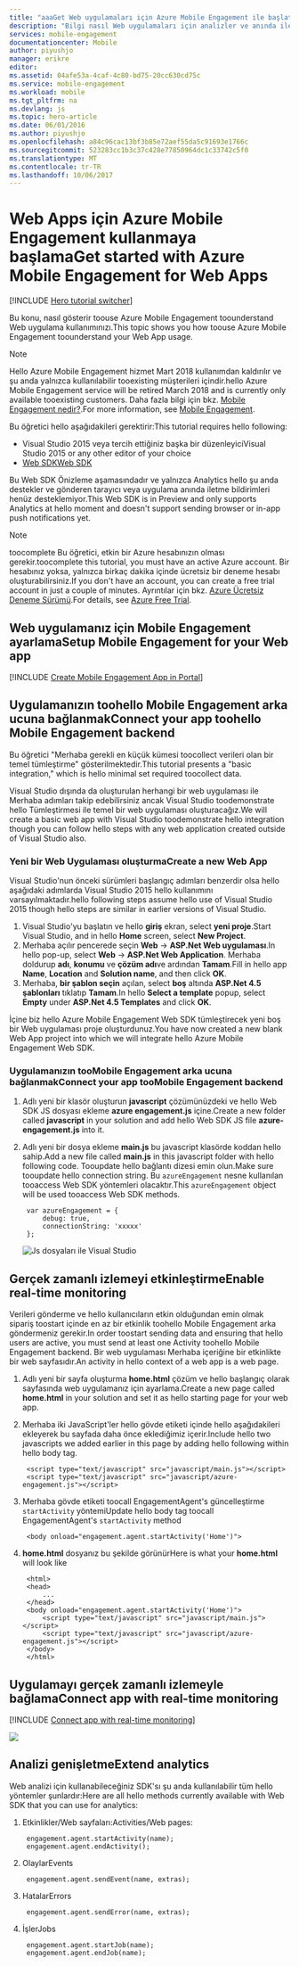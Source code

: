 ```yaml
---
title: "aaaGet Web uygulamaları için Azure Mobile Engagement ile başlatılan | Microsoft Docs"
description: "Bilgi nasıl Web uygulamaları için analizler ve anında iletme bildirimleri ile Azure Mobile Engagement toouse."
services: mobile-engagement
documentationcenter: Mobile
author: piyushjo
manager: erikre
editor: 
ms.assetid: 04afe53a-4caf-4c80-bd75-20cc630cd75c
ms.service: mobile-engagement
ms.workload: mobile
ms.tgt_pltfrm: na
ms.devlang: js
ms.topic: hero-article
ms.date: 06/01/2016
ms.author: piyushjo
ms.openlocfilehash: a84c96cac13bf3b85e72aef55da5c91693e1766c
ms.sourcegitcommit: 523283cc1b3c37c428e77850964dc1c33742c5f0
ms.translationtype: MT
ms.contentlocale: tr-TR
ms.lasthandoff: 10/06/2017
---
```

# <a name="get-started-with-azure-mobile-engagement-for-web-apps"></a><span data-ttu-id="1198a-103">Web Apps için Azure Mobile Engagement kullanmaya başlama</span><span class="sxs-lookup"><span data-stu-id="1198a-103">Get started with Azure Mobile Engagement for Web Apps</span></span>
[!INCLUDE [Hero tutorial switcher](../../includes/mobile-engagement-hero-tutorial-switcher.md)]

<span data-ttu-id="1198a-104">Bu konu, nasıl gösterir toouse Azure Mobile Engagement toounderstand Web uygulama kullanımınızı.</span><span class="sxs-lookup"><span data-stu-id="1198a-104">This topic shows you how toouse Azure Mobile Engagement toounderstand your Web App usage.</span></span>

> [!NOTE]
> <span data-ttu-id="1198a-105">Hello Azure Mobile Engagement hizmet Mart 2018 kullanımdan kaldırılır ve şu anda yalnızca kullanılabilir tooexisting müşterileri içindir.</span><span class="sxs-lookup"><span data-stu-id="1198a-105">hello Azure Mobile Engagement service will be retired March 2018 and is currently only available tooexisting customers.</span></span> <span data-ttu-id="1198a-106">Daha fazla bilgi için bkz. [Mobile Engagement nedir?](https://azure.microsoft.com/en-us/services/mobile-engagement/).</span><span class="sxs-lookup"><span data-stu-id="1198a-106">For more information, see [Mobile Engagement](https://azure.microsoft.com/en-us/services/mobile-engagement/).</span></span>

<span data-ttu-id="1198a-107">Bu öğretici hello aşağıdakileri gerektirir:</span><span class="sxs-lookup"><span data-stu-id="1198a-107">This tutorial requires hello following:</span></span>

* <span data-ttu-id="1198a-108">Visual Studio 2015 veya tercih ettiğiniz başka bir düzenleyici</span><span class="sxs-lookup"><span data-stu-id="1198a-108">Visual Studio 2015 or any other editor of your choice</span></span>
* [<span data-ttu-id="1198a-109">Web SDK</span><span class="sxs-lookup"><span data-stu-id="1198a-109">Web SDK</span></span>](http://aka.ms/P7b453)

<span data-ttu-id="1198a-110">Bu Web SDK Önizleme aşamasındadır ve yalnızca Analytics hello şu anda destekler ve gönderen tarayıcı veya uygulama anında iletme bildirimleri henüz desteklemiyor.</span><span class="sxs-lookup"><span data-stu-id="1198a-110">This Web SDK is in Preview and only supports Analytics at hello moment and doesn't support sending browser or in-app push notifications yet.</span></span> 

> [!NOTE]
> <span data-ttu-id="1198a-111">toocomplete Bu öğretici, etkin bir Azure hesabınızın olması gerekir.</span><span class="sxs-lookup"><span data-stu-id="1198a-111">toocomplete this tutorial, you must have an active Azure account.</span></span> <span data-ttu-id="1198a-112">Bir hesabınız yoksa, yalnızca birkaç dakika içinde ücretsiz bir deneme hesabı oluşturabilirsiniz.</span><span class="sxs-lookup"><span data-stu-id="1198a-112">If you don't have an account, you can create a free trial account in just a couple of minutes.</span></span> <span data-ttu-id="1198a-113">Ayrıntılar için bkz. [Azure Ücretsiz Deneme Sürümü](https://azure.microsoft.com/pricing/free-trial/?WT.mc_id=A0E0E5C02&amp;returnurl=http%3A%2F%2Fazure.microsoft.com%2Fen-us%2Fdocumentation%2Farticles%2Fmobile-engagement-web-app-get-started).</span><span class="sxs-lookup"><span data-stu-id="1198a-113">For details, see [Azure Free Trial](https://azure.microsoft.com/pricing/free-trial/?WT.mc_id=A0E0E5C02&amp;returnurl=http%3A%2F%2Fazure.microsoft.com%2Fen-us%2Fdocumentation%2Farticles%2Fmobile-engagement-web-app-get-started).</span></span>
> 
> 

## <a name="setup-mobile-engagement-for-your-web-app"></a><span data-ttu-id="1198a-114">Web uygulamanız için Mobile Engagement ayarlama</span><span class="sxs-lookup"><span data-stu-id="1198a-114">Setup Mobile Engagement for your Web app</span></span>
[!INCLUDE [Create Mobile Engagement App in Portal](../../includes/mobile-engagement-create-app-in-portal-new.md)]

## <span data-ttu-id="1198a-115"><a id="connecting-app"></a>Uygulamanızın toohello Mobile Engagement arka ucuna bağlanmak</span><span class="sxs-lookup"><span data-stu-id="1198a-115"><a id="connecting-app"></a>Connect your app toohello Mobile Engagement backend</span></span>
<span data-ttu-id="1198a-116">Bu öğretici "Merhaba gerekli en küçük kümesi toocollect verileri olan bir temel tümleştirme" gösterilmektedir.</span><span class="sxs-lookup"><span data-stu-id="1198a-116">This tutorial presents a "basic integration," which is hello minimal set required toocollect data.</span></span>

<span data-ttu-id="1198a-117">Visual Studio dışında da oluşturulan herhangi bir web uygulaması ile Merhaba adımları takip edebilirsiniz ancak Visual Studio toodemonstrate hello Tümleştirmesi ile temel bir web uygulaması oluşturacağız.</span><span class="sxs-lookup"><span data-stu-id="1198a-117">We will create a basic web app with Visual Studio toodemonstrate hello integration though you can follow hello steps with any web application created outside of Visual Studio also.</span></span> 

### <a name="create-a-new-web-app"></a><span data-ttu-id="1198a-118">Yeni bir Web Uygulaması oluşturma</span><span class="sxs-lookup"><span data-stu-id="1198a-118">Create a new Web App</span></span>
<span data-ttu-id="1198a-119">Visual Studio'nun önceki sürümleri başlangıç adımları benzerdir olsa hello aşağıdaki adımlarda Visual Studio 2015 hello kullanımını varsayılmaktadır.</span><span class="sxs-lookup"><span data-stu-id="1198a-119">hello following steps assume hello use of Visual Studio 2015 though hello steps are similar in earlier versions of Visual Studio.</span></span> 

1. <span data-ttu-id="1198a-120">Visual Studio'yu başlatın ve hello **giriş** ekran, select **yeni proje**.</span><span class="sxs-lookup"><span data-stu-id="1198a-120">Start Visual Studio, and in hello **Home** screen, select **New Project**.</span></span>
2. <span data-ttu-id="1198a-121">Merhaba açılır pencerede seçin **Web** -> **ASP.Net Web uygulaması**.</span><span class="sxs-lookup"><span data-stu-id="1198a-121">In hello pop-up, select **Web** -> **ASP.Net Web Application**.</span></span> <span data-ttu-id="1198a-122">Merhaba doldurup **adı**, **konumu** ve **çözüm adı**ve ardından **Tamam**.</span><span class="sxs-lookup"><span data-stu-id="1198a-122">Fill in hello app **Name**, **Location** and  **Solution name**, and then click **OK**.</span></span>
3. <span data-ttu-id="1198a-123">Merhaba, **bir şablon seçin** açılan, select **boş** altında **ASP.Net 4.5 şablonları** tıklatıp **Tamam**.</span><span class="sxs-lookup"><span data-stu-id="1198a-123">In hello **Select a template** popup, select **Empty** under **ASP.Net 4.5 Templates** and click **OK**.</span></span> 

<span data-ttu-id="1198a-124">İçine biz hello Azure Mobile Engagement Web SDK tümleştirecek yeni boş bir Web uygulaması proje oluşturdunuz.</span><span class="sxs-lookup"><span data-stu-id="1198a-124">You have now created a new blank Web App project into which we will integrate hello Azure Mobile Engagement Web SDK.</span></span>

### <a name="connect-your-app-toomobile-engagement-backend"></a><span data-ttu-id="1198a-125">Uygulamanızın tooMobile Engagement arka ucuna bağlanmak</span><span class="sxs-lookup"><span data-stu-id="1198a-125">Connect your app tooMobile Engagement backend</span></span>
1. <span data-ttu-id="1198a-126">Adlı yeni bir klasör oluşturun **javascript** çözümünüzdeki ve hello Web SDK JS dosyası ekleme **azure engagement.js** içine.</span><span class="sxs-lookup"><span data-stu-id="1198a-126">Create a new folder called **javascript** in your solution and add hello Web SDK JS file **azure-engagement.js** into it.</span></span> 
2. <span data-ttu-id="1198a-127">Adlı yeni bir dosya ekleme **main.js** bu javascript klasörde koddan hello sahip.</span><span class="sxs-lookup"><span data-stu-id="1198a-127">Add a new file called **main.js** in this javascript folder with hello following code.</span></span> <span data-ttu-id="1198a-128">Tooupdate hello bağlantı dizesi emin olun.</span><span class="sxs-lookup"><span data-stu-id="1198a-128">Make sure tooupdate hello connection string.</span></span> <span data-ttu-id="1198a-129">Bu `azureEngagement` nesne kullanılan tooaccess Web SDK yöntemleri olacaktır.</span><span class="sxs-lookup"><span data-stu-id="1198a-129">This `azureEngagement` object will be used tooaccess Web SDK methods.</span></span> 
   
        var azureEngagement = {
            debug: true,
            connectionString: 'xxxxx'
        };
   
    ![Js dosyaları ile Visual Studio][1]

## <a name="enable-real-time-monitoring"></a><span data-ttu-id="1198a-131">Gerçek zamanlı izlemeyi etkinleştirme</span><span class="sxs-lookup"><span data-stu-id="1198a-131">Enable real-time monitoring</span></span>
<span data-ttu-id="1198a-132">Verileri gönderme ve hello kullanıcıların etkin olduğundan emin olmak sipariş toostart içinde en az bir etkinlik toohello Mobile Engagement arka göndermeniz gerekir.</span><span class="sxs-lookup"><span data-stu-id="1198a-132">In order toostart sending data and ensuring that hello users are active, you must send at least one Activity toohello Mobile Engagement backend.</span></span> <span data-ttu-id="1198a-133">Bir web uygulaması Merhaba içeriğine bir etkinlikte bir web sayfasıdır.</span><span class="sxs-lookup"><span data-stu-id="1198a-133">An activity in hello context of a web app is a web page.</span></span> 

1. <span data-ttu-id="1198a-134">Adlı yeni bir sayfa oluşturma **home.html** çözüm ve hello başlangıç olarak sayfasında web uygulamanız için ayarlama.</span><span class="sxs-lookup"><span data-stu-id="1198a-134">Create a new page called **home.html** in your solution and set it as hello starting page for your web app.</span></span> 
2. <span data-ttu-id="1198a-135">Merhaba iki JavaScript'ler hello gövde etiketi içinde hello aşağıdakileri ekleyerek bu sayfada daha önce eklediğimiz içerir.</span><span class="sxs-lookup"><span data-stu-id="1198a-135">Include hello two javascripts we added earlier in this page by adding hello following within hello body tag.</span></span> 
   
        <script type="text/javascript" src="javascript/main.js"></script>
        <script type="text/javascript" src="javascript/azure-engagement.js"></script>
3. <span data-ttu-id="1198a-136">Merhaba gövde etiketi toocall EngagementAgent's güncelleştirme `startActivity` yöntemi</span><span class="sxs-lookup"><span data-stu-id="1198a-136">Update hello body tag toocall EngagementAgent's `startActivity` method</span></span>
   
        <body onload="engagement.agent.startActivity('Home')">
4. <span data-ttu-id="1198a-137">**home.html** dosyanız bu şekilde görünür</span><span class="sxs-lookup"><span data-stu-id="1198a-137">Here is what your **home.html** will look like</span></span>
   
        <html>
        <head>
            ...
        </head>
        <body onload="engagement.agent.startActivity('Home')">
            <script type="text/javascript" src="javascript/main.js"></script>
            <script type="text/javascript" src="javascript/azure-engagement.js"></script>
        </body>
        </html>

## <a name="connect-app-with-real-time-monitoring"></a><span data-ttu-id="1198a-138">Uygulamayı gerçek zamanlı izlemeyle bağlama</span><span class="sxs-lookup"><span data-stu-id="1198a-138">Connect app with real-time monitoring</span></span>
[!INCLUDE [Connect app with real-time monitoring](../../includes/mobile-engagement-connect-app-with-monitor.md)]

  ![][2]

## <a name="extend-analytics"></a><span data-ttu-id="1198a-139">Analizi genişletme</span><span class="sxs-lookup"><span data-stu-id="1198a-139">Extend analytics</span></span>
<span data-ttu-id="1198a-140">Web analizi için kullanabileceğiniz SDK'sı şu anda kullanılabilir tüm hello yöntemler şunlardır:</span><span class="sxs-lookup"><span data-stu-id="1198a-140">Here are all hello methods currently available with Web SDK that you can use for analytics:</span></span>

1. <span data-ttu-id="1198a-141">Etkinlikler/Web sayfaları:</span><span class="sxs-lookup"><span data-stu-id="1198a-141">Activities/Web pages:</span></span>
   
        engagement.agent.startActivity(name);
        engagement.agent.endActivity();
2. <span data-ttu-id="1198a-142">Olaylar</span><span class="sxs-lookup"><span data-stu-id="1198a-142">Events</span></span>
   
        engagement.agent.sendEvent(name, extras);
3. <span data-ttu-id="1198a-143">Hatalar</span><span class="sxs-lookup"><span data-stu-id="1198a-143">Errors</span></span>
   
        engagement.agent.sendError(name, extras);
4. <span data-ttu-id="1198a-144">İşler</span><span class="sxs-lookup"><span data-stu-id="1198a-144">Jobs</span></span>
   
        engagement.agent.startJob(name);
        engagement.agent.endJob(name);

<!-- Images. -->
[1]: ./media/mobile-engagement-web-app-get-started/visual-studio-solution-js.png
[2]: ./media/mobile-engagement-web-app-get-started/session.png

